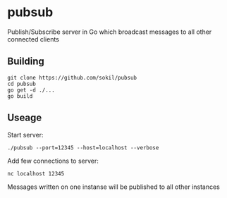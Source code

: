 # pubsub

Publish/Subscribe server in Go which broadcast messages to all other connected clients

## Building

```
git clone https://github.com/sokil/pubsub
cd pubsub
go get -d ./...
go build
```

## Useage

Start server:

```
./pubsub --port=12345 --host=localhost --verbose
```

Add few connections to server:

```
nc localhost 12345
```

Messages written on one instanse will be published to all other instances
